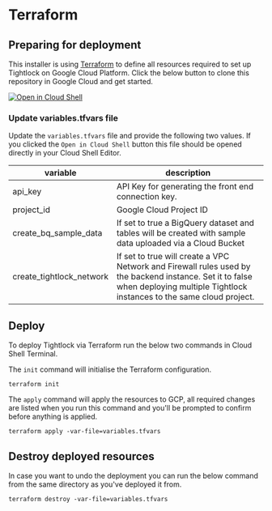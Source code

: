 # Terraform

## Preparing for deployment

This installer is using [Terraform](https://www.terraform.io) to define all resources required to set up Tightlock on Google Cloud Platform.
Click the below button to clone this repository in Google Cloud and get started.

[![Open in Cloud Shell](https://gstatic.com/cloudssh/images/open-btn.svg)](https://shell.cloud.google.com/cloudshell/editor?cloudshell_git_repo=https%3A%2F%2Fgithub.com%2Fgoogle%2FTightlock&cloudshell_git_branch=main&cloudshell_open_in_editor=installer%2Fvariables.tfvars)

### Update variables.tfvars file

Update the `variables.tfvars` file and provide the following two values. If you clicked the `Open in Cloud Shell` button this file should be opened directly in your Cloud Shell Editor.

| variable                 | description                                                                                               |
| ---------------------    | --------------------------------------------------------------------------------------------------------- |
| api_key                  | API Key for generating the front end connection key.                                                      |
| project_id               | Google Cloud Project ID                                                                                   |
| create_bq_sample_data    | If set to true a BigQuery dataset and tables will be created with sample data uploaded via a Cloud Bucket |
| create_tightlock_network | If set to true will create a VPC Network and Firewall rules used by the backend instance. Set it to false when deploying multiple Tightlock instances to the same cloud project. |

## Deploy

To deploy Tightlock via Terraform run the below two commands in Cloud Shell Terminal.

The `init` command will initialise the Terraform configuration.

```shell
terraform init
```

The `apply` command will apply the resources to GCP, all required changes are listed when you run this command and you'll be prompted to confirm before anything is applied.

```shell
terraform apply -var-file=variables.tfvars
```

## Destroy deployed resources

In case you want to undo the deployment you can run the below command from the same directory as you've deployed it from.

```shell
terraform destroy -var-file=variables.tfvars
```

